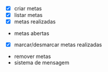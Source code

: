 - [x] criar metas
- [x] listar metas
- [x] metas realizadas
- metas abertas
- [x] marcar/desmarcar metas realizadas
- remover metas
- sistema de mensagem